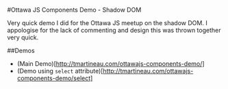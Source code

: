 #Ottawa JS Components Demo - Shadow DOM

Very quick demo I did for the Ottawa JS meetup on the shadow DOM. I appologise for the lack of commenting and design this was thrown together very quick.

##Demos
* (Main Demo)[http://tmartineau.com/ottawajs-components-demo/]
* (Demo using `select` attribute)[http://tmartineau.com/ottawajs-components-demo/select]

